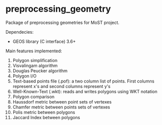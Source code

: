 # preprocessing_geometry
Package of preprocessing geometries for MoST project.

Dependecies:
 - GEOS library (C interface) 3.6+

Main features implemented:
 1. Polygon simplification
   1. Visvalingam algorithm
   2. Douglas Peucker algorithm
 2. Polygon I/O
   1. Text-based points file (.pof): a two column list of points. First columns represent x's and second columns represent y's
   2. Well-Known-Text (.wkt): reads and writes polygons using WKT notation
 3. Polygon comparison
   1. Haussdorf metric between point sets of vertexes
   2. Chamfer metric between points sets of vertexes
   3. Polis metric between polygons
   4. Jaccard Index between polygons
